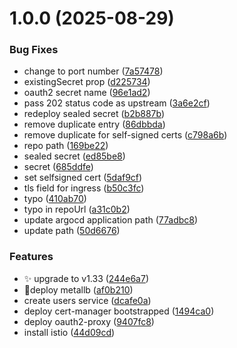 # 1.0.0 (2025-08-29)


### Bug Fixes

* change to port number ([7a57478](https://github.com/TineoC/homelab/commit/7a5747833d57ef35a1edda25f0bf31b9e007011d))
* existingSecret prop ([d225734](https://github.com/TineoC/homelab/commit/d225734824abfe38a9aef3f00056358ae115f35e))
* oauth2 secret name ([96e1ad2](https://github.com/TineoC/homelab/commit/96e1ad22d5738cf1bbae378b2b681c18afd80c42))
* pass 202 status code as upstream ([3a6e2cf](https://github.com/TineoC/homelab/commit/3a6e2cfe2047127ea9e530f912fbb062df12abc4))
* redeploy sealed secret ([b2b887b](https://github.com/TineoC/homelab/commit/b2b887b056ab93ee1eb9c2bce2db7fa095216c9e))
* remove duplicate entry ([86dbbda](https://github.com/TineoC/homelab/commit/86dbbdae1acb6fc6fc80a45146322646ca2c531b))
* remove duplicate for self-signed certs ([c798a6b](https://github.com/TineoC/homelab/commit/c798a6b7e867bca06cbf9fbecdc0d06233e626e5))
* repo path ([169be22](https://github.com/TineoC/homelab/commit/169be2241b630a5254e86e3bb2feb3fd5195788f))
* sealed secret ([ed85be8](https://github.com/TineoC/homelab/commit/ed85be88c0d8cbda530fbbd41a1176444dd27626))
* secret ([685ddfe](https://github.com/TineoC/homelab/commit/685ddfe653f8e1608e9eb0e95172c333591e821f))
* set selfsigned cert ([5daf9cf](https://github.com/TineoC/homelab/commit/5daf9cf0a18d2482e04b7a8512d0b208aaffdd59))
* tls field for ingress ([b50c3fc](https://github.com/TineoC/homelab/commit/b50c3fcffda721a1d6987f52966dcf1d950aaa60))
* typo ([410ab70](https://github.com/TineoC/homelab/commit/410ab7099b4803cbef0031959b1383dc75323e58))
* typo in repoUrl ([a31c0b2](https://github.com/TineoC/homelab/commit/a31c0b220d6081df1eb06e3eecf90aaf6443adbe))
* update argocd application path ([77adbc8](https://github.com/TineoC/homelab/commit/77adbc8d0fb9de634e4712cdef3f6e37c13b1ffc))
* update path ([50d6676](https://github.com/TineoC/homelab/commit/50d6676a04d5b5a4ea17d12ad35ef39fda1c4a27))


### Features

* :sparkles: upgrade to v1.33 ([244e6a7](https://github.com/TineoC/homelab/commit/244e6a7e8998355d342c7f64e0ce88dfe03289f4))
* 🚀deploy metallb ([af0b210](https://github.com/TineoC/homelab/commit/af0b2101d0ba04fc281ae80dd35ca49668a241f5))
* create users service ([dcafe0a](https://github.com/TineoC/homelab/commit/dcafe0a3bb007c3d3216f97dcf8e622a3f8ac662))
* deploy cert-manager bootstrapped ([1494ca0](https://github.com/TineoC/homelab/commit/1494ca01b766bb015eef2de454893916fa40f9bb))
* deploy oauth2-proxy ([9407fc8](https://github.com/TineoC/homelab/commit/9407fc8bde1ab77de6d655ae28a5aa03127b5d88))
* install istio ([44d09cd](https://github.com/TineoC/homelab/commit/44d09cdd1def0060af8d3ea44df26f0af3da46e4))
